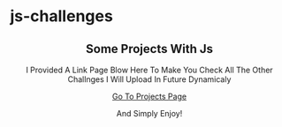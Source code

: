 # js-challenges

<center>
<h2>Some Projects With Js </h2>

<p>I Provided A Link Page Blow Here To Make You Check All The Other Challnges I Will Upload In Future Dynamicaly</p>
<a href="https://joue-zero.github.io/js-challenges/">Go To Projects Page </a>


<p>And Simply Enjoy!</p>
<center/>
